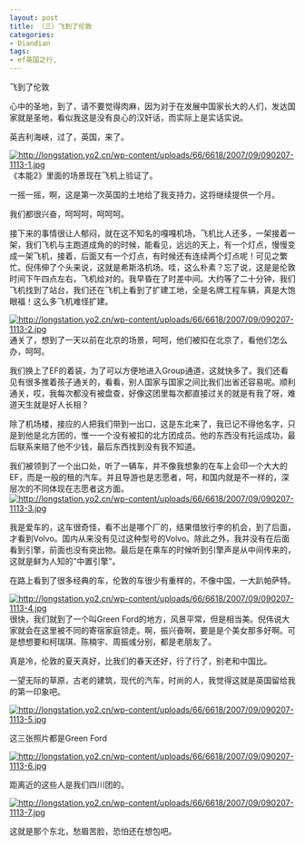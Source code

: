 ```yaml
---
layout: post
title: （三）飞到了伦敦
categories:
- Diandian
tags:
- ef英国之行, 
---
```

<p>飞到了伦敦 </p>
<p>心中的圣地，到了，请不要觉得肉麻，因为对于在发展中国家长大的人们，发达国家就是圣地，看似我这是没有良心的汉奸话，而实际上是实话实说。 </p>
<p>英吉利海峡，过了，英国，来了。 </p>
<p><a href="http://longstation.yo2.cn/wp-content/uploads/66/6618/2007/09/090207-1113-1.jpg" target="_blank"><img alt="http://longstation.yo2.cn/wp-content/uploads/66/6618/2007/09/090207-1113-1.jpg" src="http://m1.img.srcdd.com/farm3/d/2012/0306/12/DOWNLOADFAILAAAAAAAAAAAAAAAAAAAA_B500_900_200_80.PNG" /></a>《本能2》里面的场景现在飞机上验证了。 </p>
<p>一摇一摇，啊，这是第一次英国的土地给了我支持力，这将继续提供一个月。 </p>
<p>我们都很兴奋，呵呵呵，呵呵呵。 </p>
<p>接下来的事情很让人郁闷，就在这不知名的嘎嘎机场，飞机比人还多，一架接着一架，我们飞机与主跑道成角的的时候，能看见，远远的天上，有一个灯点，慢慢变成一架飞机，接着，后面又有一个灯点，有时候还有连续两个灯点呢！可见之繁忙。倪伟伸了个头来说，这就是希斯洛机场。哇，这么朴素？忘了说，这是是伦敦时间下午四点左右，飞机给对的。我早昏在了时差中间。大约等了二十分钟，我们飞机找到了站台，我们还在飞机上看到了扩建工地，全是名牌工程车辆，真是大饱眼福！这么多飞机难怪扩建。 </p>
<p><a href="http://longstation.yo2.cn/wp-content/uploads/66/6618/2007/09/090207-1113-2.jpg" target="_blank"><img alt="http://longstation.yo2.cn/wp-content/uploads/66/6618/2007/09/090207-1113-2.jpg" src="http://m1.img.srcdd.com/farm3/d/2012/0306/12/DOWNLOADFAILAAAAAAAAAAAAAAAAAAAA_B500_900_200_80.PNG" /></a>通关了，想到了一天以前在北京的场景，呵呵，他们被扣在北京了，看他们怎么办，呵呵。 </p>
<p>我们换上了EF的着装，为了可以方便地进入Group通道，这就快多了。我们还看见有很多推着孩子通关的，看看，别人国家与国家之间比我们出省还容易呢。顺利通关，哎，我每次都没有被盘查，好像这团里每次都直接过关的就是有我了呀，难道天生就是好人长相？ </p>
<p>除了机场楼，接应的人把我们带到一出口，这是东北来了，我已记不得他名字，只是到他是北方团的，惟一一个没有被扣的北方团成员。他的东西没有托运成功，最后联系来赔了他不少钱，最后东西找到没有我不知道。 </p>
<p>我们被领到了一个出口处，听了一辆车，并不像我想象的在车上会印一个大大的EF，而是一般的租的汽车。并且导游也是志愿者，呵，和国内就是不一样的，深层次的不同体现在志愿者这方面。<a href="http://longstation.yo2.cn/wp-content/uploads/66/6618/2007/09/090207-1113-3.jpg" target="_blank"><img alt="http://longstation.yo2.cn/wp-content/uploads/66/6618/2007/09/090207-1113-3.jpg" src="http://m1.img.srcdd.com/farm3/d/2012/0306/12/DOWNLOADFAILAAAAAAAAAAAAAAAAAAAA_B500_900_200_80.PNG" /></a> </p>
<p>我是爱车的，这车很奇怪，看不出是哪个厂的，结果借放行李的机会，到了后面，才看到Volvo。国内从来没有见过这种型号的Volvo。除此之外，我并没有在后面看到引擎，前面也没有突出物。最后是在乘车的时候听到引擎声是从中间传来的，这就是鲜为人知的&quot;中置引擎&quot;。 </p>
<p>在路上看到了很多经典的车，伦敦的车很少有重样的，不像中国，一大趴帕萨特。 </p>
<p><a href="http://longstation.yo2.cn/wp-content/uploads/66/6618/2007/09/090207-1113-4.jpg" target="_blank"><img alt="http://longstation.yo2.cn/wp-content/uploads/66/6618/2007/09/090207-1113-4.jpg" src="http://m1.img.srcdd.com/farm3/d/2012/0306/12/DOWNLOADFAILAAAAAAAAAAAAAAAAAAAA_B500_900_200_80.PNG" /></a>很快，我们就到了一个叫Green Ford的地方，风景平常，但是相当美。倪伟说大家就会在这里被不同的寄宿家庭领走。啊，振兴奋啊，要是是个美女那多好啊。可是想想要和柯瑞琪、陈楠宇、周振彧分别，都是老朋友了。 </p>
<p>真是冷，伦敦的夏天真好，比我们的春天还好，行了行了，别老和中国比。 </p>
<p>一望无际的草原，古老的建筑，现代的汽车，时尚的人，我觉得这就是英国留给我的第一印象吧。 </p>
<p><a href="http://longstation.yo2.cn/wp-content/uploads/66/6618/2007/09/090207-1113-5.jpg" target="_blank"><img alt="http://longstation.yo2.cn/wp-content/uploads/66/6618/2007/09/090207-1113-5.jpg" src="http://m1.img.srcdd.com/farm3/d/2012/0306/12/DOWNLOADFAILAAAAAAAAAAAAAAAAAAAA_B500_900_200_80.PNG" /></a> </p>
<p>这三张照片都是Green Ford </p>
<p><a href="http://longstation.yo2.cn/wp-content/uploads/66/6618/2007/09/090207-1113-6.jpg" target="_blank"><img alt="http://longstation.yo2.cn/wp-content/uploads/66/6618/2007/09/090207-1113-6.jpg" src="http://m1.img.srcdd.com/farm3/d/2012/0306/12/DOWNLOADFAILAAAAAAAAAAAAAAAAAAAA_B500_900_200_80.PNG" /></a> </p>
<p>距离近的这些人是我们四川团的。 </p>
<p><a href="http://longstation.yo2.cn/wp-content/uploads/66/6618/2007/09/090207-1113-7.jpg" target="_blank"><img alt="http://longstation.yo2.cn/wp-content/uploads/66/6618/2007/09/090207-1113-7.jpg" src="http://m1.img.srcdd.com/farm3/d/2012/0306/12/DOWNLOADFAILAAAAAAAAAAAAAAAAAAAA_B500_900_200_80.PNG" /></a> </p>
<p>这就是那个东北，愁眉苦脸，恐怕还在想包吧。</p>
